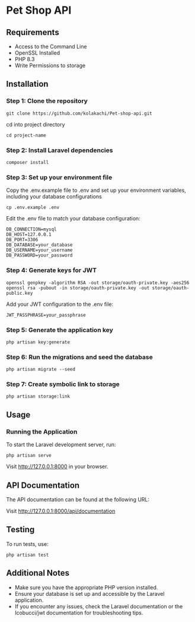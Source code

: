 # Pet Shop API

## Requirements

* Access to the Command Line
* OpenSSL Installed
* PHP 8.3
* Write Permissions to storage

## Installation

### Step 1: Clone the repository
```
git clone https://github.com/kolakachi/Pet-shop-api.git
```
cd into project directory
```
cd project-name
```

### Step 2: Install Laravel dependencies
```
composer install
```

### Step 3: Set up your environment file
Copy the .env.example file to .env and set up your environment variables, including your database configurations
```
cp .env.example .env
```

Edit the .env file to match your database configuration:
```
DB_CONNECTION=mysql
DB_HOST=127.0.0.1
DB_PORT=3306
DB_DATABASE=your_database
DB_USERNAME=your_username
DB_PASSWORD=your_password

```

### Step 4: Generate keys for JWT
```
openssl genpkey -algorithm RSA -out storage/oauth-private.key -aes256
openssl rsa -pubout -in storage/oauth-private.key -out storage/oauth-public.key
```
Add your JWT configuration to the .env file:
```
JWT_PASSPHRASE=your_passphrase
```

### Step 5: Generate the application key
```
php artisan key:generate
```

### Step 6: Run the migrations and seed the database
```
php artisan migrate --seed
```

### Step 7: Create symbolic link to storage
```
php artisan storage:link
```

## Usage

### Running the Application
To start the Laravel development server, run:
```
php artisan serve
```

Visit http://127.0.0.1:8000 in your browser.

## API Documentation
The API documentation can be found at the following URL:

Visit http://127.0.0.1:8000/api/documentation

## Testing
To run tests, use:
```
php artisan test

```

## Additional Notes
* Make sure you have the appropriate PHP version installed.
* Ensure your database is set up and accessible by the Laravel application.
* If you encounter any issues, check the Laravel documentation or the lcobucci/jwt documentation for troubleshooting tips.
